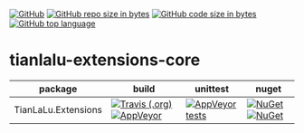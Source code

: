 [![GitHub](https://img.shields.io/github/license/mashape/apistatus.svg?style=popout)](https://github.com/tianlalu-team/tianlalu-extensions-core/blob/master/LICENSE)
[![GitHub repo size in bytes](https://img.shields.io/github/repo-size/badges/shields.svg?style=popout)](https://github.com/tianlalu-team/tianlalu-extensions-core)
[![GitHub code size in bytes](https://img.shields.io/github/languages/code-size/badges/shields.svg?style=popout)](https://github.com/tianlalu-team/tianlalu-extensions-core)
[![GitHub top language](https://img.shields.io/github/languages/top/badges/shields.svg?style=popout)](https://github.com/tianlalu-team/tianlalu-extensions-core)


# tianlalu-extensions-core

| package | build | unittest | nuget |
| ------| --- | --- | --- |
| TianLaLu.Extensions | [![Travis (.org)](https://img.shields.io/travis/tianlalu-team/tianlalu-extensions-core.svg?logo=travis&style=flat-square)](https://travis-ci.org/tianlalu-team/tianlalu-extensions-core) [![AppVeyor](https://img.shields.io/appveyor/ci/kelely/tianlalu-extensions-core.svg?logo=appveyor&style=flat-square)](https://ci.appveyor.com/project/kelely/tianlalu-extensions-core) | [![AppVeyor tests](https://img.shields.io/appveyor/tests/kelely/tianlalu-extensions-core.svg?logo=appveyor&style=flat-square)](https://ci.appveyor.com/project/kelely/tianlalu-extensions-core/build/tests) | [![NuGet](https://img.shields.io/nuget/v/TianLaLu.Extensions.svg?style=flat-square)](https://www.nuget.org/packages/TianLaLu.Extensions/) [![NuGet](https://img.shields.io/nuget/dt/TianLaLu.Extensions.svg?style=flat-square)](https://www.nuget.org/packages/TianLaLu.Extensions/)
